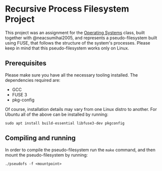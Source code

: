 # Recursive Process Filesystem Project

This project was an assignment for the [Operating Systems](https://cs.unibuc.ro/~pirofti/so.html) class, built together with @neacsumihai2005, and represents a pseudo-filesystem built using FUSE, that follows the structure of the system's processes. Please keep in mind that this pseudo-filesystem works only on Linux.

## Prerequisites

Please make sure you have all the necessary tooling installed. The dependencies required are:

- GCC
- FUSE 3
- pkg-config

Of course, installation details may vary from one Linux distro to another. For Ubuntu all of the above can be installed by running:
```
sudo apt install build-essential libfuse3-dev pkgconfig
```

## Compiling and running

In order to compile the pseudo-filesystem run the `make` command, and then mount the pseudo-filesystem by running:
```
./pseudofs -f <mountpoint>
```